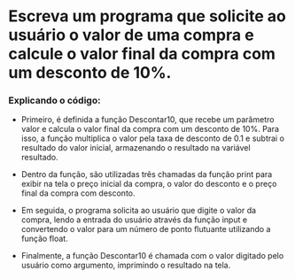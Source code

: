 # Escreva um programa que solicite ao usuário o valor de uma compra e calcule o valor final da compra com um desconto de 10%.

### Explicando o código: 

- Primeiro, é definida a função Descontar10, que recebe um parâmetro valor e calcula o valor final da compra com um desconto de 10%. Para isso, a função multiplica o valor pela taxa de desconto de 0.1 e subtrai o resultado do valor inicial, armazenando o resultado na variável resultado.

- Dentro da função, são utilizadas três chamadas da função print para exibir na tela o preço inicial da compra, o valor do desconto e o preço final da compra com desconto.

- Em seguida, o programa solicita ao usuário que digite o valor da compra, lendo a entrada do usuário através da função input e convertendo o valor para um número de ponto flutuante utilizando a função float.

- Finalmente, a função Descontar10 é chamada com o valor digitado pelo usuário como argumento, imprimindo o resultado na tela.